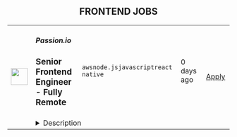 <div align="center"><h2>FRONTEND JOBS</h2></div><table><tr>
                <td width="100" height="100" rowspan="2">
                    <img src="https://cdn.prod.website-files.com/606317d685e6b189218df406/609bf3658d09c6f57e1ddddb_WebClip.png" width="38px" height="auto">
                </td>
                <td width="300">
                    <h5>Passion.io</h5>
                    <h3>Senior Frontend Engineer - Fully Remote</h3>
                </td>
                <td width="300">
                    <code>aws</code><code>node.js</code><code>javascript</code><code>react native</code>
                </td>
                <td width="200">
                <text>0 days ago</text>
                </td>
                <td width="100" rowspan="2">
                <a href="https://www.realworkfromanywhere.com/jobs/senior-frontend-engineer-fully-remote-passion-io-4923" align="right" target="_blank">Apply</a>
                </td>
            </tr>
            <tr>
                <td colspan="3">
                <details><summary>Description</summary>
                <h3><strong>&lt;/&gt; Get Ahead of the Curve - Craft AI-Driven Frontend Experiences</strong></h3><p></p><p>Do you…..</p><p></p><p>💭dream in code</p><p>{JS} speak fluent JavaScript</p><p>🤖tinker with AI projects just for fun?</p><p></p><p>At Passion.io, we empower creators by helping them launch impactful mobile apps. We’re on a mission to build game-changing experiences, and we need a <strong>Senior Frontend Engineer</strong> with a <strong>sharp eye for design </strong>and a hunger to <strong>explore the future of AI-powered development</strong>.</p><p></p><h3>We’re looking for a <strong>world-class frontend engineer with a passion for stunning UI/UX</strong>, and the skills to back it up.&nbsp; If you're excited about building cutting-edge user experiences and want a front-row seat in the AI revolution - even if you’re just getting started - this is your moment! 👊<br><br><br><br>What You Can Expect ⚙️<br> </h3><p>Imagine being at the forefront of AI-powered development, where your creativity transforms complex challenges into innovative user experiences.&nbsp;<br></p><p><strong>Here’s how you’ll make your mark 🦾<br></strong></p><ul> <li> <strong>Frontend Excellence</strong>: Build sleek, responsive web and mobile experiences using React, React Native, and GraphQL.</li> <li> <strong>AI-Driven Development</strong>: Help shape and implement AI-powered features using OpenAI, Gemini, or similar APIs.</li> <li> <strong>Microservices &amp; Infrastructure</strong>: Collaborate on scalable backend services with Node.js and contribute to our AWS infrastructure.</li> <li> <strong>Code Quality &amp; Performance</strong>: Improve our codebase, reduce tight coupling, and ensure a seamless developer experience.</li> <li> <strong>Cross-Platform Magic</strong>: Craft solutions that shine on Web, iOS, and Android.</li> <li> <strong>Mentorship &amp; Innovation</strong>: Coach junior engineers, share best practices, and bring your freshest AI-powered ideas to the table.</li> </ul><p><strong>Requirements</strong></p><h3>What We’re Looking For 🔍<br> </h3><p>Are you the frontend innovator we’ve been searching for?<br></p><p>✅ <strong>Must-Have Experience</strong>:<br></p><ul> <li>5+ years in JavaScript development (React &amp; React Native expertise required)</li> <li> <strong>Top-tier proficiency in UI/UX and frontend engineering</strong> - you care deeply about elegant interfaces, pixel-perfect execution, and seamless interactions</li> <li>Some exposure to AI-powered tools, APIs, or projects (commercial or personal)</li> <li>GraphQL and Node.js proficiency</li> <li>Frontend &amp; Mobile Development with a strong focus on design</li> <li>Product Mindset: You think beyond code—customer satisfaction and business impact matter<br> </li> </ul><p>🤩 <strong>Bonus Points (bring these and we’ll be extra hyped!)</strong><br></p><ul> <li>Experience building AI models or advanced AI features</li> <li>Strong microservices backend skills</li> <li>Comfortable navigating AWS and making infrastructure hum</li> <li><strong>A strong design intuition and deep passion for intuitive, high-performing interfaces</strong></li> </ul><p><strong>Benefits</strong></p><h3>🔗 🌍Be Part of Something Bigger….<br> </h3><p>Passion.io is on a mission to make the world more confident and passionate by enabling creators to build life-changing mobile apps without writing a single line of code. Our platform empowers thought leaders, coaches, and creators to bring their unique visions to life, reaching audiences globally and inspiring growth.<br></p><p>With thousands of creators and millions of users, we’re shaping the future of the creator economy - and having a blast doing it!!<br><br><br>🏆<strong>Perks of Being a Passioneer:<br></strong></p><ul> <li> <strong>Freedom to Work from Anywhere</strong>:&nbsp; We’re a fully remote team and will always be.</li> <li> <strong>Global Gatherings</strong>:&nbsp; We bring the team together in amazing locations (recently: Croatia, Portugal, Greece).</li> <li> <strong>Entrepreneurial Culture</strong>:&nbsp; Your success is measured by results, not hours.</li> <li> <strong>Career Growth</strong>:&nbsp; Enjoy regular coaching sessions, internal and external training, and opportunities to attend conferences.</li> <li> <strong>Openness &amp; Creativity</strong>:&nbsp; Share your ideas in a results-driven, supportive environment.</li> <li> <strong>Tech Gear Your Way</strong>: Annual equipment budget.</li> <li> <strong>Co-working Flexibility</strong>: Prefer working from a co-working space? We’ll help cover the costs.</li> <li> <strong>Generous Time Off</strong>: Enjoy 24 days of paid vacation plus 10 days of “Celebration Leave” for holidays that matter to you.</li> <li> <strong>Paid Parental Leave</strong>: Because family time matters.</li> </ul><p></p><p></p><h3>What your hiring journey looks like ⛵<br> </h3><p>We’re excited to share the path you'll take as you explore this opportunity with us. We respect your time and skills, so our process is streamlined and engaging - Here’s what your adventure will look like:<br></p><ul> <li> <strong>Initial Discovery</strong>: A quick discovery call with Monique, our Sr. Talent Manager, to align expectations.</li> <li> <strong>Showcase Your Skills</strong>: A live coding challenge where you'll demonstrate your expertise and problem-solving skills in a practical setting.</li> <li> <strong>Deep Dive</strong>: A technical discussion with our Principal Engineer, Darko, where you'll explore AI implementations and architectural decisions.</li> <li> <strong>Vision Alignment</strong>: A final conversation with our Leadership team to ensure that your vision and our mission align perfectly.<br><br> </li> </ul><p>👇 <strong>Ready to build the future (and your future) with us</strong>?</p><p>Whether you’re an AI expert or just AI-curious, if you’ve got frontend firepower and a product-focused mind, we want to hear from you!<br></p><p><strong>Hit APPLY and let’s shape what’s next together!</strong> 🚀<br></p><p><em>Privacy Notice:</em></p><p><a href="https://passion.io/privacy-policy" rel="nofollow noreferrer noopener" class="external">Here’s</a> a link to our privacy policy. In this policy, you will find information about our compliance with GDPR (data protection law.) You can find how to send us a request to let you access your data that we have collected, request us to delete your data, correct any inaccuracies or restrict our processing of your data. All questions, comments and requests regarding this Privacy Notice should be addressed to recruiting@passion.io</p><p></p><p></p>
                </details>
                </td>
            </tr></table>